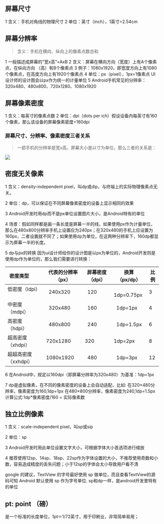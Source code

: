 
## 屏幕尺寸

1 含义：手机对角线的物理尺寸
2 单位：英寸（inch），1英寸=2.54cm

## 屏幕分辨率

> 含义：手机在横向、纵向上的像素点数总和

1 一般描述成屏幕的"宽x高”=AxB
2 含义：屏幕在横向方向（宽度）上有A个像素点，在纵向方向
（高）有B个像素点
3 例子：1080x1920，即宽度方向上有1080个像素点，在高度方向上有1920个像素点
4 单位：px（pixel），1px=1像素点 UI设计师的设计图会以px作为统一的计量单位
5 Android手机常见的分辨率：320x480、480x800、720x1280、1080x1920

## 屏幕像素密度

1 含义：每英寸的像素点数
2 单位：dpi（dots per ich）假设设备内每英寸有160个像素，那么该设备的屏幕像素密度=160dpi

### 屏幕尺寸、分辨率、像素密度三者关系

> 一部手机的分辨率是宽x高，屏幕大小是以寸为单位，那么三者的关系是：



![](http://upload-images.jianshu.io/upload_images/944365-2b5dc928ab334440.png?imageMogr2/auto-orient/strip%7CimageView2/2/w/1240)

## 密度无关像素

1 含义：density-independent pixel，叫dp或dip，与终端上的实际物理像素点无关。

2 单位：dp，可以保证在不同屏幕像素密度的设备上显示相同的效果

3 Android开发时用dp而不是px单位设置图片大小，是Android特有的单位

4 场景：假如同样都是画一条长度是屏幕一半的线，如果使用px作为计量单位，那么在480x800分辨率手机上设置应为240px；在320x480的手机上应设置为160px，二者设置就不同了；如果使用dp为单位，在这两种分辨率下，160dp都显示为屏幕一半的长度。

5 dp与px的转换
因为ui设计师给你的设计图是以px为单位的，Android开发则是使用dp作为单位的，那么我们需要进行转换：


密度类型	          |  代表的分辨率（px）|	屏幕密度（dpi）|	换算（px/dp）	 | 比例
--|--|--|--|--
低密度（ldpi）	     |   240x320	       |   120	        |    1dp=0.75px |	3
中密度（mdpi）	     |   320x480	       |   160	        |    1dp=1px  |	 4
高密度（hdpi）	     |   480x800	       |   240	        |    1dp=1.5px |	6
超高密度（xhdpi）	   |  720x1280	       |  320	          |  1dp=2px |	8
超超高密度（xxhdpi）	|  1080x1920	     |   480	         |    1dp=3px |	12


6 在Android中，规定以160dpi（即屏幕分辨率为320x480）为基准：1dp=1px

7 dp是虚拟像素，在不同的像素密度的设备上会自动适配，比如: 
    在320×480分辨率，像素密度为160,1dp=1px 
    在480×800分辨率，像素密度为240,1dp=1.5px 
    计算公式:1dp*像素密度/160 = 实际像素数



## 独立比例像素

1 含义：scale-independent pixel，叫sp或sip

2 单位：sp

3 Android开发时用此单位设置文字大小，可根据字体大小首选项进行缩放

4 推荐使用12sp、14sp、18sp、22sp作为字体设置的大小，不推荐使用奇数和小数，容易造成精度的丢失问题；小于12sp的字体会太小导致用户看不清


google 的建议，TextView 的字号最好使用 sp 做单位，而且查看TextView的源码可知 Android 默认使用 sp 作为字号单位. 
sp和dp一样，是android开发里特有的单位

## pt: point （磅）

是一个标准的长度单位，1pt＝1/72英寸，用于印刷业，非常简单易用； 












